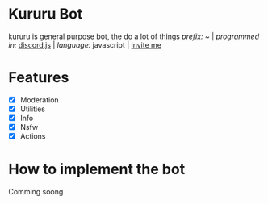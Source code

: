 # Kururu Bot
kururu is general purpose bot, the do a lot of things
*prefix:* ~ | *programmed in:* [discord.js](https://discord.js.org/) | *language:* javascript | [invite me]( https://discordapp.com/api/oauth2/authorize?client_id=469288778674995213&permissions=8&scope=bot) 

# Features
- [x] Moderation
- [x] Utilities
- [x] Info 
- [x] Nsfw 
- [x] Actions
# How to implement the bot 
Comming soong
